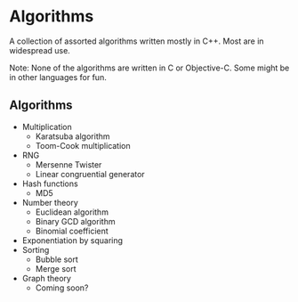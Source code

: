Algorithms
==========

A collection of assorted algorithms written mostly in C++. Most are in widespread use.

Note: None of the algorithms are written in C or Objective-C. Some might be in other languages for fun.

Algorithms
----------
- Multiplication 
  - Karatsuba algorithm
  - Toom-Cook multiplication
- RNG
  - Mersenne Twister
  - Linear congruential generator
- Hash functions
  - MD5
- Number theory 
  - Euclidean algorithm
  - Binary GCD algorithm
  - Binomial coefficient 
- Exponentiation by squaring
- Sorting 
  - Bubble sort
  - Merge sort
- Graph theory
  - Coming soon?

